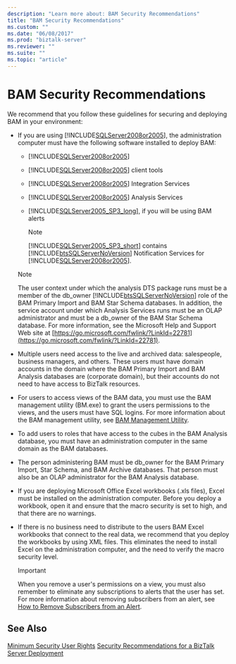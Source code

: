 ```yaml
---
description: "Learn more about: BAM Security Recommendations"
title: "BAM Security Recommendations"
ms.custom: ""
ms.date: "06/08/2017"
ms.prod: "biztalk-server"
ms.reviewer: ""
ms.suite: ""
ms.topic: "article"
---
```

# BAM Security Recommendations
We recommend that you follow these guidelines for securing and deploying BAM in your environment:

- If you are using [!INCLUDE[SQLServer2008or2005](../includes/sqlserver2008or2005-md.md)], the administration computer must have the following software installed to deploy BAM:

  - [!INCLUDE[SQLServer2008or2005](../includes/sqlserver2008or2005-md.md)]

  - [!INCLUDE[SQLServer2008or2005](../includes/sqlserver2008or2005-md.md)] client tools

  - [!INCLUDE[SQLServer2008or2005](../includes/sqlserver2008or2005-md.md)] Integration Services

  - [!INCLUDE[SQLServer2008or2005](../includes/sqlserver2008or2005-md.md)] Analysis Services

  - [!INCLUDE[SQLServer2005_SP3_long](../includes/sqlserver2005-sp3-long-md.md)], if you will be using BAM alerts

    > [!NOTE]
    >  [!INCLUDE[SQLServer2005_SP3_short](../includes/sqlserver2005-sp3-short-md.md)] contains [!INCLUDE[btsSQLServerNoVersion](../includes/btssqlservernoversion-md.md)] Notification Services for [!INCLUDE[SQLServer2008or2005](../includes/sqlserver2008or2005-md.md)].

  > [!NOTE]
  >  The user context under which the analysis DTS package runs must be a member of the db_owner [!INCLUDE[btsSQLServerNoVersion](../includes/btssqlservernoversion-md.md)] role of the BAM Primary Import and BAM Star Schema databases. In addition, the service account under which Analysis Services runs must be an OLAP administrator and must be a db_owner of the BAM Star Schema database. For more information, see the Microsoft Help and Support Web site at [https://go.microsoft.com/fwlink/?LinkId=22781](https://go.microsoft.com/fwlink/?LinkId=22781).

- Multiple users need access to the live and archived data: salespeople, business managers, and others. These users must have domain accounts in the domain where the BAM Primary Import and BAM Analysis databases are (corporate domain), but their accounts do not need to have access to BizTalk resources.

- For users to access views of the BAM data, you must use the BAM management utility (BM.exe) to grant the users permissions to the views, and the users must have SQL logins. For more information about the BAM management utility, see [BAM Management Utility](../core/bam-management-utility.md).

- To add users to roles that have access to the cubes in the BAM Analysis database, you must have an administration computer in the same domain as the BAM databases.

- The person administering BAM must be db_owner for the BAM Primary Import, Star Schema, and BAM Archive databases. That person must also be an OLAP administrator for the BAM Analysis database.

- If you are deploying Microsoft Office Excel workbooks (.xls files), Excel must be installed on the administration computer. Before you deploy a workbook, open it and ensure that the macro security is set to high, and that there are no warnings.

- If there is no business need to distribute to the users BAM Excel workbooks that connect to the real data, we recommend that you deploy the workbooks by using XML files. This eliminates the need to install Excel on the administration computer, and the need to verify the macro security level.

  > [!IMPORTANT]
  >  When you remove a user's permissions on a view, you must also remember to eliminate any subscriptions to alerts that the user has set. For more information about removing subscribers from an alert, see [How to Remove Subscribers from an Alert](../core/how-to-remove-subscribers-from-an-alert.md).

## See Also
 [Minimum Security User Rights](../core/minimum-security-user-rights.md)
 [Security Recommendations for a BizTalk Server Deployment](../core/security-recommendations-for-a-biztalk-server-deployment.md)
